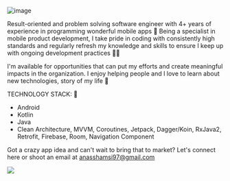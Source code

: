 ![image](https://user-images.githubusercontent.com/35067260/209927999-808c6369-1544-45e6-9d7d-b00e0ed5ff19.png)

Result-oriented and problem solving software engineer with 4+ years of experience in programming wonderful mobile apps 💪 Being a specialist in mobile product development, I take pride in coding with consistently high standards and regularly refresh my knowledge and skills to ensure I keep up with ongoing development practices 👨‍💻

I'm available for opportunities that can put my efforts and create meaningful impacts in the organization. I enjoy helping people and I love to learn about new technologies, story of my life 🙂

TECHNOLOGY STACK: 🔨
- Android
- Kotlin
- Java
- Clean Architecture, MVVM, Coroutines, Jetpack, Dagger/Koin, RxJava2, Retrofit, Firebase, Room, Navigation Component

Got a crazy app idea and can't wait to bring that to market? Let's connect here or shoot an email at anasshamsi97@gmail.com

![](https://komarev.com/ghpvc/?username=anasshamsi97)
